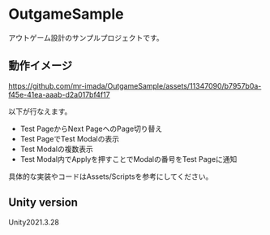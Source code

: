 # OutgameSample
アウトゲーム設計のサンプルプロジェクトです。

## 動作イメージ

https://github.com/mr-imada/OutgameSample/assets/11347090/b7957b0a-f45e-41ea-aaab-d2a017bf4f17

以下が行なえます。
- Test PageからNext PageへのPage切り替え
- Test PageでTest Modalの表示
- Test Modalの複数表示
- Test Modal内でApplyを押すことでModalの番号をTest Pageに通知

具体的な実装やコードはAssets/Scriptsを参考にしてください。

## Unity version
Unity2021.3.28
